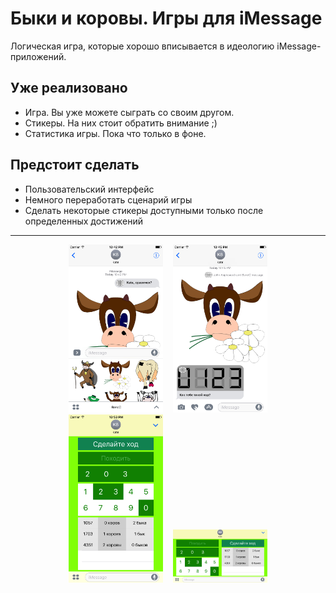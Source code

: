# Быки и коровы. Игры для iMessage
Логическая игра, которые хорошо вписывается в идеологию iMessage-приложений. 
## Уже реализовано
- Игра. Вы уже можете сыграть со своим другом.
- Стикеры. На них стоит обратить внимание ;) 
- Статистика игры. Пока что только в фоне. 

## Предстоит сделать 
- Пользовательский интерфейс
- Немного переработать сценарий игры 
- Сделать некоторые стикеры доступными только после определенных достижений 

----------------------------------------------------------------------------------
<div align="center">
        <img width="30%" src="scr/s1.png" alt="About screen" title="About screen"</img>
        <img height="0" width="8px">
        <img width="30%" src="scr/s2.png" alt="List screen" title="List screen"></img>
</div>
<div align="center">
        <img width="30%" src="scr/s3.png" alt="About screen" title="About screen"</img>
        <img height="0" width="8px">
        <img width="30%" src="scr/s4.png" alt="List screen" title="List screen"></img>
</div>
